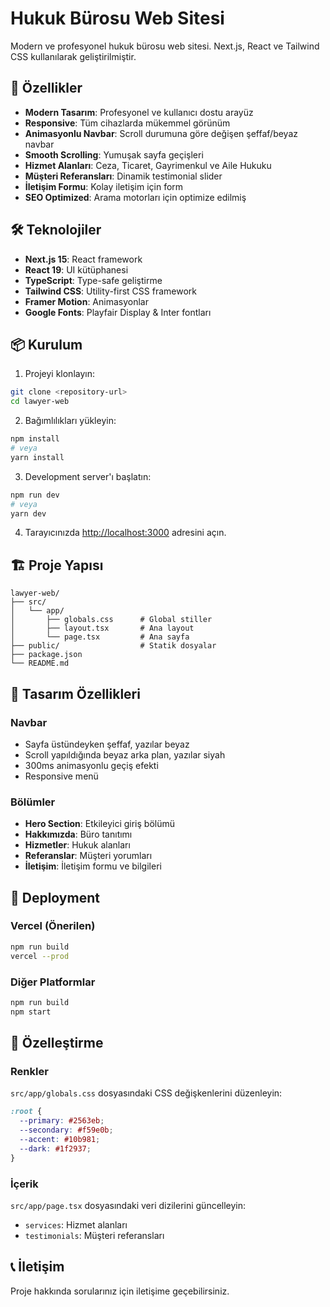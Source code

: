 # Hukuk Bürosu Web Sitesi

Modern ve profesyonel hukuk bürosu web sitesi. Next.js, React ve Tailwind CSS kullanılarak geliştirilmiştir.

## 🚀 Özellikler

- **Modern Tasarım**: Profesyonel ve kullanıcı dostu arayüz
- **Responsive**: Tüm cihazlarda mükemmel görünüm
- **Animasyonlu Navbar**: Scroll durumuna göre değişen şeffaf/beyaz navbar
- **Smooth Scrolling**: Yumuşak sayfa geçişleri
- **Hizmet Alanları**: Ceza, Ticaret, Gayrimenkul ve Aile Hukuku
- **Müşteri Referansları**: Dinamik testimonial slider
- **İletişim Formu**: Kolay iletişim için form
- **SEO Optimized**: Arama motorları için optimize edilmiş

## 🛠️ Teknolojiler

- **Next.js 15**: React framework
- **React 19**: UI kütüphanesi
- **TypeScript**: Type-safe geliştirme
- **Tailwind CSS**: Utility-first CSS framework
- **Framer Motion**: Animasyonlar
- **Google Fonts**: Playfair Display & Inter fontları

## 📦 Kurulum

1. Projeyi klonlayın:
```bash
git clone <repository-url>
cd lawyer-web
```

2. Bağımlılıkları yükleyin:
```bash
npm install
# veya
yarn install
```

3. Development server'ı başlatın:
```bash
npm run dev
# veya
yarn dev
```

4. Tarayıcınızda [http://localhost:3000](http://localhost:3000) adresini açın.

## 🏗️ Proje Yapısı

```
lawyer-web/
├── src/
│   └── app/
│       ├── globals.css      # Global stiller
│       ├── layout.tsx       # Ana layout
│       └── page.tsx         # Ana sayfa
├── public/                  # Statik dosyalar
├── package.json
└── README.md
```

## 🎨 Tasarım Özellikleri

### Navbar
- Sayfa üstündeyken şeffaf, yazılar beyaz
- Scroll yapıldığında beyaz arka plan, yazılar siyah
- 300ms animasyonlu geçiş efekti
- Responsive menü

### Bölümler
- **Hero Section**: Etkileyici giriş bölümü
- **Hakkımızda**: Büro tanıtımı
- **Hizmetler**: Hukuk alanları
- **Referanslar**: Müşteri yorumları
- **İletişim**: İletişim formu ve bilgileri

## 🚀 Deployment

### Vercel (Önerilen)
```bash
npm run build
vercel --prod
```

### Diğer Platformlar
```bash
npm run build
npm start
```

## 📝 Özelleştirme

### Renkler
`src/app/globals.css` dosyasındaki CSS değişkenlerini düzenleyin:
```css
:root {
  --primary: #2563eb;
  --secondary: #f59e0b;
  --accent: #10b981;
  --dark: #1f2937;
}
```

### İçerik
`src/app/page.tsx` dosyasındaki veri dizilerini güncelleyin:
- `services`: Hizmet alanları
- `testimonials`: Müşteri referansları

## 📞 İletişim

Proje hakkında sorularınız için iletişime geçebilirsiniz.
